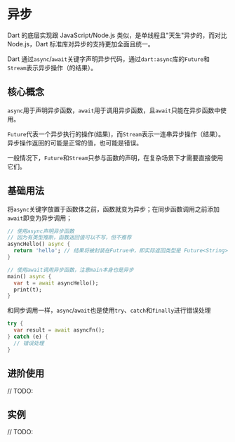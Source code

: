 # 异步

Dart 的底层实现跟 JavaScript/Node.js 类似，是单线程且"天生"异步的，而对比 Node.js，Dart 标准库对异步的支持更加全面且统一。

Dart 通过`async`/`await`关键字声明异步代码，通过`dart:async`库的`Future`和`Stream`表示异步操作（的结果）。

## 核心概念

`async`用于声明异步函数，`await`用于调用异步函数，且`await`只能在异步函数中使用。

`Future`代表一个异步执行的操作(结果)，而`Stream`表示一连串异步操作（结果）。异步操作返回的可能是正常的值，也可能是错误。

一般情况下，`Future`和`Stream`只参与函数的声明，在复杂场景下才需要直接使用它们。

## 基础用法

将`async`关键字放置于函数体之前，函数就变为异步；在同步函数调用之前添加`await`即变为异步调用；

```dart
// 使用async声明异步函数
// 因为有类型推断，函数返回值可以不写，但不推荐
asyncHello() async {
  return 'hello'; // 结果将被封装在Futrue中，即实际返回类型是 Future<String>
}

// 使用await调用异步函数，注意main本身也是异步
main() async {
  var t = await asyncHello();
  print(t);
}
```

和同步调用一样，`async`/`await`也是使用`try`、`catch`和`finally`进行错误处理

```dart
try {
  var result = await asyncFn();
} catch (e) {
  // 错误处理
}
```

## 进阶使用

// TODO:

## 实例

// TODO: